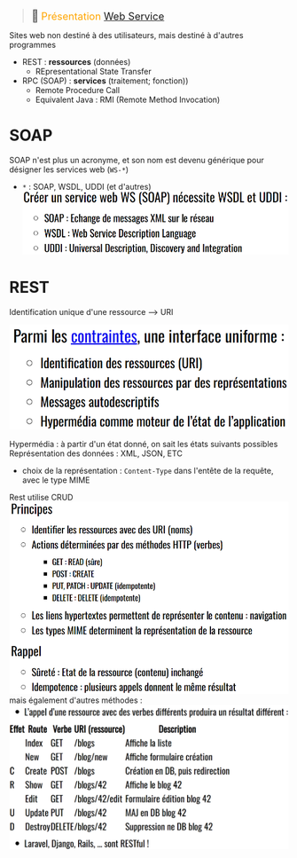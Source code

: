 > <span style="font-size: 1.5em">📖</span> <span style="color: orange; font-size: 1.3em;">Présentation [Web Service](https://he-arc.github.io/slides-devweb/09-webservices.html)</span>

Sites web non destiné à des utilisateurs, mais destiné à d'autres programmes

- REST : **ressources** (données)
  - REpresentational State Transfer
- RPC (SOAP) : **services** (traitement; fonction))
  - Remote Procedure Call
  - Equivalent Java : RMI (Remote Method Invocation)


# SOAP
SOAP n'est plus un acronyme, et son nom est devenu générique pour désigner les services web (`WS-*`)
- `*` : SOAP, WSDL, UDDI (et d'autres)
![](Screen/2022-12-21-13-05-19.png)

# REST
Identification unique d'une ressource --> URI

![](Screen/2022-12-21-13-15-26.png)

Hypermédia : à partir d'un état donné, on sait les états suivants possibles
Représentation des données : XML, JSON, ETC
- choix de la représentation : `Content-Type` dans l'entête de la requête, avec le type MIME

Rest utilise CRUD
![](Screen/2022-12-21-13-21-08.png)
mais également d'autres méthodes : 
![](Screen/2022-12-21-13-29-58.png)